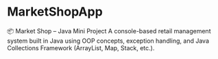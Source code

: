 # MarketShopApp
📦 Market Shop – Java Mini Project A console-based retail management system built in Java using OOP concepts, exception handling, and Java Collections Framework (ArrayList, Map, Stack, etc.).
